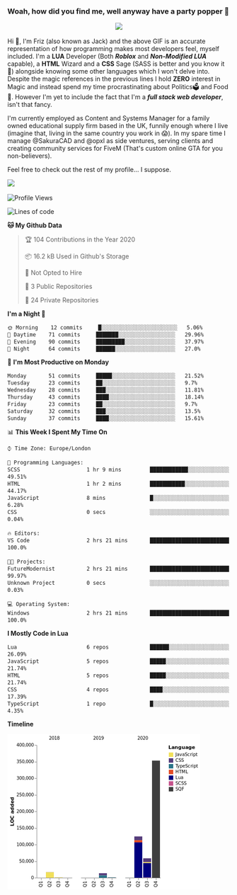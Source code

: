 ### Woah, how did you find me, well anyway have a party popper 🎉

<p align="center">
  <img  src="https://66.media.tumblr.com/d2766024a15e8c140bf20f314664eed2/d1615166bf58615c-d8/s400x600/aabc473a64edc43599d5345fd1e9e792d66ecc48.gifv">
</p>

Hi :wave:, I'm Friz (also known as Jack) and the above GIF is an accurate representation of how programming makes most developers feel, myself included. I'm a **LUA** Developer (Both ***Roblox*** and ***Non-Modified LUA*** capable), a **HTML** Wizard and a **CSS** Sage (SASS is better and you know it :pray:) alongside knowing some other languages which I won't delve into. Despite the magic references in the previous lines I hold **ZERO** interest in Magic and instead spend my time procrastinating about Politics🗳️ and Food🍔. However I'm yet to include the fact that I'm a ***full stack web developer***, isn't that fancy.

I'm currently employed as Content and Systems Manager for a family owned educational supply firm based in the UK, funnily enough where I live (imagine that, living in the same country you work in 😱). In my spare time I manage @SakuraCAD and @opxl as side ventures, serving clients and creating community services for FiveM (That's custom online GTA for you non-believers).

Feel free to check out the rest of my profile... I suppose.

<a href="https://github.com/anuraghazra/github-readme-stats">
  <img  src="https://github-readme-stats.vercel.app/api?username=JackOPXL&count_private=true&show_icons=true&theme=tokyonight" />
</a>



<!--START_SECTION:waka-->
![Profile Views](http://img.shields.io/badge/Profile%20Views-0-blue)

![Lines of code](https://img.shields.io/badge/From%20Hello%20World%20I%27ve%20Written-843843%20lines%20of%20code-blue)

**🐱 My Github Data** 

> 🏆 104 Contributions in the Year 2020
 > 
> 📦 16.2 kB Used in Github's Storage 
 > 
> 🚫 Not Opted to Hire
 > 
> 📜 3 Public Repositories
 > 
> 🔑 24 Private Repositories 

**I'm a Night 🦉** 

```text
🌞 Morning    12 commits     █░░░░░░░░░░░░░░░░░░░░░░░░   5.06% 
🌆 Daytime    71 commits     ███████░░░░░░░░░░░░░░░░░░   29.96% 
🌃 Evening    90 commits     █████████░░░░░░░░░░░░░░░░   37.97% 
🌙 Night      64 commits     ██████░░░░░░░░░░░░░░░░░░░   27.0%

```
📅 **I'm Most Productive on Monday** 

```text
Monday       51 commits     █████░░░░░░░░░░░░░░░░░░░░   21.52% 
Tuesday      23 commits     ██░░░░░░░░░░░░░░░░░░░░░░░   9.7% 
Wednesday    28 commits     ███░░░░░░░░░░░░░░░░░░░░░░   11.81% 
Thursday     43 commits     ████░░░░░░░░░░░░░░░░░░░░░   18.14% 
Friday       23 commits     ██░░░░░░░░░░░░░░░░░░░░░░░   9.7% 
Saturday     32 commits     ███░░░░░░░░░░░░░░░░░░░░░░   13.5% 
Sunday       37 commits     ████░░░░░░░░░░░░░░░░░░░░░   15.61%

```


📊 **This Week I Spent My Time On** 

```text
⌚︎ Time Zone: Europe/London

💬 Programming Languages: 
SCSS                     1 hr 9 mins         ████████████░░░░░░░░░░░░░   49.51% 
HTML                     1 hr 2 mins         ███████████░░░░░░░░░░░░░░   44.17% 
JavaScript               8 mins              █░░░░░░░░░░░░░░░░░░░░░░░░   6.28% 
CSS                      0 secs              ░░░░░░░░░░░░░░░░░░░░░░░░░   0.04%

🔥 Editors: 
VS Code                  2 hrs 21 mins       █████████████████████████   100.0%

🐱‍💻 Projects: 
FutureModernist          2 hrs 21 mins       █████████████████████████   99.97% 
Unknown Project          0 secs              ░░░░░░░░░░░░░░░░░░░░░░░░░   0.03%

💻 Operating System: 
Windows                  2 hrs 21 mins       █████████████████████████   100.0%

```

**I Mostly Code in Lua** 

```text
Lua                      6 repos             ██████░░░░░░░░░░░░░░░░░░░   26.09% 
JavaScript               5 repos             █████░░░░░░░░░░░░░░░░░░░░   21.74% 
HTML                     5 repos             █████░░░░░░░░░░░░░░░░░░░░   21.74% 
CSS                      4 repos             ████░░░░░░░░░░░░░░░░░░░░░   17.39% 
TypeScript               1 repo              █░░░░░░░░░░░░░░░░░░░░░░░░   4.35%

```


**Timeline**

![Chart not found](https://github.com/JackOPXL/JackOPXL/blob/master/charts/bar_graph.png) 


<!--END_SECTION:waka-->

